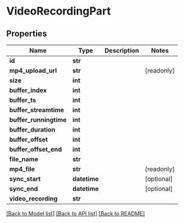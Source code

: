 # VideoRecordingPart


## Properties
Name | Type | Description | Notes
------------ | ------------- | ------------- | -------------
**id** | **str** |  | 
**mp4_upload_url** | **str** |  | [readonly] 
**size** | **int** |  | 
**buffer_index** | **int** |  | 
**buffer_ts** | **int** |  | 
**buffer_streamtime** | **int** |  | 
**buffer_runningtime** | **int** |  | 
**buffer_duration** | **int** |  | 
**buffer_offset** | **int** |  | 
**buffer_offset_end** | **int** |  | 
**file_name** | **str** |  | 
**mp4_file** | **str** |  | [readonly] 
**sync_start** | **datetime** |  | [optional] 
**sync_end** | **datetime** |  | [optional] 
**video_recording** | **str** |  | 

[[Back to Model list]](../README.md#documentation-for-models) [[Back to API list]](../README.md#documentation-for-api-endpoints) [[Back to README]](../README.md)


